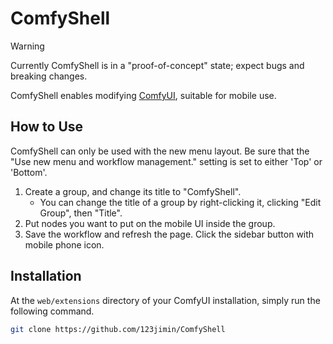 # ComfyShell

> [!WARNING]
> Currently ComfyShell is in a "proof-of-concept" state; expect bugs and breaking changes.

ComfyShell enables modifying [ComfyUI](https://github.com/comfyanonymous/ComfyUI), suitable for mobile use.

## How to Use

ComfyShell can only be used with the new menu layout. Be sure that the "Use new menu and workflow management." setting is set to either 'Top' or 'Bottom'.

1. Create a group, and change its title to "ComfyShell".
   - You can change the title of a group by right-clicking it, clicking "Edit Group", then "Title".
2. Put nodes you want to put on the mobile UI inside the group.
3. Save the workflow and refresh the page. Click the sidebar button with mobile phone icon.

## Installation

At the `web/extensions` directory of your ComfyUI installation, simply run the following command.

```bash
git clone https://github.com/123jimin/ComfyShell
```
